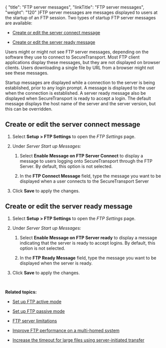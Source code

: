 {
    "title": "FTP server messages",
    "linkTitle": "FTP server messages",
    "weight": "120"
}FTP server messages are messages displayed to users at the startup of an FTP session. Two types of startup FTP server messages are available:

-   [Create or edit the server connect message](#create)
-   [Create or edit the server ready message](#create_edit)

Users might or might not see FTP server messages, depending on the software they use to connect to SecureTransport. Most FTP client applications display these messages, but they are not displayed on browser clients. Users downloading a single file by URL from a browser might not see these messages.

Startup messages are displayed while a connection to the server is being established, prior to any login prompt. A message is displayed to the user when the connection is established. A server ready message also be displayed when SecureTransport is ready to accept a login. The default message displays the host name of the server and the server version, but this can be overridden.

## <span id="Create"></span>Create or edit the server connect message

1.  Select **Setup > FTP Settings** to open the *FTP Settings* page.
2.  Under *Server Start up Messages:*  
    
    1.  Select **Enable Message on FTP Server Connect** to display a message to users logging onto SecureTransport through the FTP Server. By default, this option is not selected.
    2.  In the **FTP Connect Message** field, type the message you want to be displayed when a user connects to the SecureTransport Server
3.  Click **Save** to apply the changes.

## <span id="Create_edit"></span>Create or edit the server ready message

1.  Select **Setup > FTP Settings** to open the *FTP Settings* page.
2.  Under *Server Start up Messages:*
    1.  Select **Enable Message on FTP Server ready** to display a message indicating that the server is ready to accept logins. By default, this option is not selected.
    2.  In the **FTP Ready Message** field, type the message you want to be displayed when the server is ready.
3.  Click **Save** to apply the changes.

 

**Related topics:**

-   [Set up FTP active mode](../t_st_ftpactivemode)
-   [Set up FTP passive mode](../t_st_ftppassivemode)
-   [FTP server limitations](../r_st_ftpserverlimitations)
-   [Improve FTP performance on a multi-homed system](../t_st_improveftpperformance)
-   [Increase the timeout for large files using server-initiated transfer](../t_st_increaseftptimeout)
